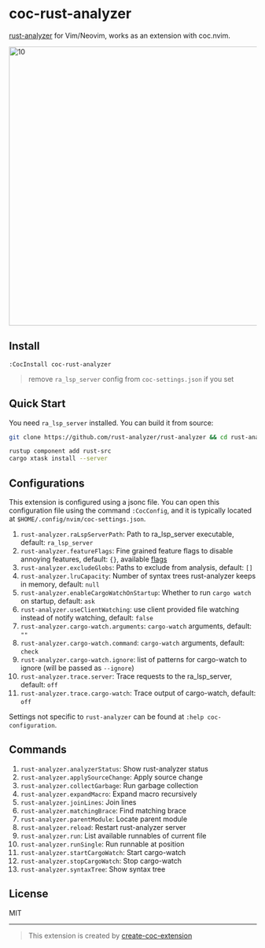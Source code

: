 # coc-rust-analyzer

[rust-analyzer](https://github.com/rust-analyzer/rust-analyzer) for Vim/Neovim, works as an extension with coc.nvim.

<img width="567" alt="10" src="https://user-images.githubusercontent.com/345274/67060118-34808a00-f18e-11e9-9d76-22fff11b5802.png">

## Install

`:CocInstall coc-rust-analyzer`

> remove `ra_lsp_server` config from `coc-settings.json` if you set

## Quick Start

You need `ra_lsp_server` installed. You can build it from source:

```sh
git clone https://github.com/rust-analyzer/rust-analyzer && cd rust-analyzer

rustup component add rust-src
cargo xtask install --server
```

## Configurations

This extension is configured using a jsonc file. You can open this configuration file using
the command `:CocConfig`, and it is typically located at `$HOME/.config/nvim/coc-settings.json`.

1. `rust-analyzer.raLspServerPath`: Path to ra_lsp_server executable, default: `ra_lsp_server`
1. `rust-analyzer.featureFlags`: Fine grained feature flags to disable annoying features, default: `{}`, available [flags](https://github.com/rust-analyzer/rust-analyzer/blob/master/crates/ra_ide_api/src/feature_flags.rs#L52)
1. `rust-analyzer.excludeGlobs`: Paths to exclude from analysis, default: `[]`
1. `rust-analyzer.lruCapacity`: Number of syntax trees rust-analyzer keeps in memory, default: `null`
1. `rust-analyzer.enableCargoWatchOnStartup`: Whether to run `cargo watch` on startup, default: `ask`
1. `rust-analyzer.useClientWatching`: use client provided file watching instead of notify watching, default: `false`
1. `rust-analyzer.cargo-watch.arguments`: `cargo-watch` arguments, default: `""`
1. `rust-analyzer.cargo-watch.command`: `cargo-watch` arguments, default: `check`
1. `rust-analyzer.cargo-watch.ignore`: list of patterns for cargo-watch to ignore (will be passed as `--ignore`)
1. `rust-analyzer.trace.server`: Trace requests to the ra_lsp_server, default: `off`
1. `rust-analyzer.trace.cargo-watch`: Trace output of cargo-watch, default: `off`

Settings not specific to `rust-analyzer` can be found at `:help coc-configuration`.

## Commands

1. `rust-analyzer.analyzerStatus`: Show rust-analyzer status
1. `rust-analyzer.applySourceChange`: Apply source change
1. `rust-analyzer.collectGarbage`: Run garbage collection
1. `rust-analyzer.expandMacro`: Expand macro recursively
1. `rust-analyzer.joinLines`: Join lines
1. `rust-analyzer.matchingBrace`: Find matching brace
1. `rust-analyzer.parentModule`: Locate parent module
1. `rust-analyzer.reload`: Restart rust-analyzer server
1. `rust-analyzer.run`: List available runnables of current file
1. `rust-analyzer.runSingle`: Run runnable at position
1. `rust-analyzer.startCargoWatch`: Start cargo-watch
1. `rust-analyzer.stopCargoWatch`: Stop cargo-watch
1. `rust-analyzer.syntaxTree`: Show syntax tree

## License

MIT

---
> This extension is created by [create-coc-extension](https://github.com/fannheyward/create-coc-extension)
